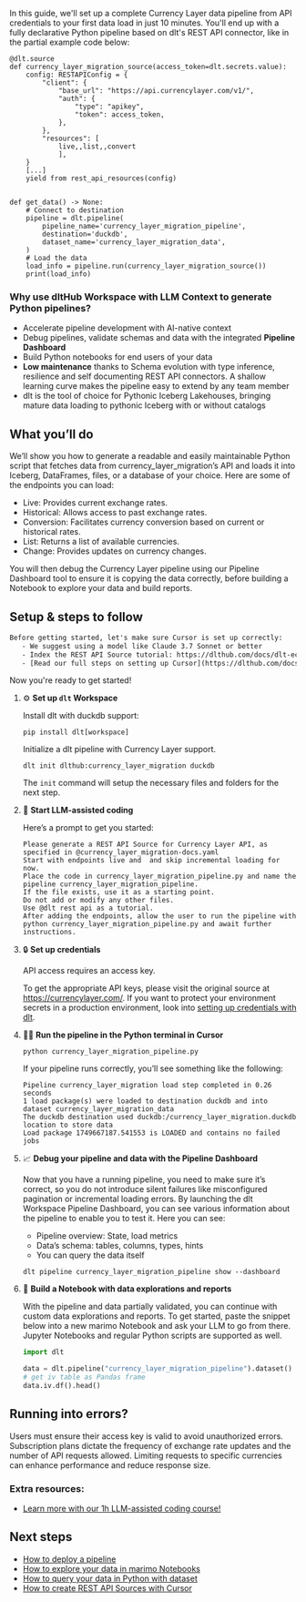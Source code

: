 In this guide, we'll set up a complete Currency Layer data pipeline from API credentials to your first data load in just 10 minutes. You'll end up with a fully declarative Python pipeline based on dlt's REST API connector, like in the partial example code below:

```python-outcome
@dlt.source
def currency_layer_migration_source(access_token=dlt.secrets.value):
    config: RESTAPIConfig = {
        "client": {
            "base_url": "https://api.currencylayer.com/v1/",
            "auth": {
                "type": "apikey",
                "token": access_token,
            },
        },
        "resources": [
            live,,list,,convert
            ],
    }
    [...]
    yield from rest_api_resources(config)


def get_data() -> None:
    # Connect to destination
    pipeline = dlt.pipeline(
        pipeline_name='currency_layer_migration_pipeline',
        destination='duckdb',
        dataset_name='currency_layer_migration_data', 
    )
    # Load the data
    load_info = pipeline.run(currency_layer_migration_source())
    print(load_info) 
```

### Why use dltHub Workspace with LLM Context to generate Python pipelines?

- Accelerate pipeline development with AI-native context
- Debug pipelines, validate schemas and data with the integrated **Pipeline Dashboard**
- Build Python notebooks for end users of your data
- **Low maintenance** thanks to Schema evolution with type inference, resilience and self documenting REST API connectors. A shallow learning curve makes the pipeline easy to extend by any team member
- dlt is the tool of choice for Pythonic Iceberg Lakehouses, bringing mature data loading to pythonic Iceberg with or without catalogs

## What you’ll do

We’ll show you how to generate a readable and easily maintainable Python script that fetches data from currency_layer_migration’s API and loads it into Iceberg, DataFrames, files, or a database of your choice. Here are some of the endpoints you can load:

- Live: Provides current exchange rates.
- Historical: Allows access to past exchange rates.
- Conversion: Facilitates currency conversion based on current or historical rates.
- List: Returns a list of available currencies.
- Change: Provides updates on currency changes.

You will then debug the Currency Layer pipeline using our Pipeline Dashboard tool to ensure it is copying the data correctly, before building a Notebook to explore your data and build reports.

## Setup & steps to follow

```default
Before getting started, let's make sure Cursor is set up correctly:
   - We suggest using a model like Claude 3.7 Sonnet or better
   - Index the REST API Source tutorial: https://dlthub.com/docs/dlt-ecosystem/verified-sources/rest_api/ and add it to context as **@dlt rest api**
   - [Read our full steps on setting up Cursor](https://dlthub.com/docs/dlt-ecosystem/llm-tooling/cursor-restapi#23-configuring-cursor-with-documentation)
```

Now you're ready to get started!

1. ⚙️ **Set up `dlt` Workspace**
    
    Install dlt with duckdb support:
    ```shell
    pip install dlt[workspace]
    ```

    Initialize a dlt pipeline with Currency Layer support.
    ```shell
    dlt init dlthub:currency_layer_migration duckdb
    ```

    The `init` command will setup the necessary files and folders for the next step.
    
2. 🤠 **Start LLM-assisted coding**
    
    Here’s a prompt to get you started:
    
    ```prompt
    Please generate a REST API Source for Currency Layer API, as specified in @currency_layer_migration-docs.yaml 
    Start with endpoints live and  and skip incremental loading for now. 
    Place the code in currency_layer_migration_pipeline.py and name the pipeline currency_layer_migration_pipeline. 
    If the file exists, use it as a starting point. 
    Do not add or modify any other files. 
    Use @dlt rest api as a tutorial. 
    After adding the endpoints, allow the user to run the pipeline with python currency_layer_migration_pipeline.py and await further instructions.
    ```

    
3. 🔒 **Set up credentials** 
    
    API access requires an access key.
    
    To get the appropriate API keys, please visit the original source at https://currencylayer.com/.
    If you want to protect your environment secrets in a production environment, look into [setting up credentials with dlt](https://dlthub.com/docs/walkthroughs/add_credentials).
    
4. 🏃‍♀️ **Run the pipeline in the Python terminal in Cursor**
    
    ```shell
    python currency_layer_migration_pipeline.py
    ```
    
    If your pipeline runs correctly, you’ll see something like the following:
    
    ```shell
    Pipeline currency_layer_migration load step completed in 0.26 seconds
    1 load package(s) were loaded to destination duckdb and into dataset currency_layer_migration_data
    The duckdb destination used duckdb:/currency_layer_migration.duckdb location to store data
    Load package 1749667187.541553 is LOADED and contains no failed jobs
    ```
    
5. 📈 **Debug your pipeline and data with the Pipeline Dashboard**

    Now that you have a running pipeline, you need to make sure it’s correct, so you do not introduce silent failures like misconfigured pagination or incremental loading errors. By launching the dlt Workspace Pipeline Dashboard, you can see various information about the pipeline to enable you to test it. Here you can see:
    - Pipeline overview: State, load metrics
    - Data’s schema: tables, columns, types, hints
    - You can query the data itself
    
    ```shell
    dlt pipeline currency_layer_migration_pipeline show --dashboard
    ```
    
6. 🐍 **Build a Notebook with data explorations and reports**

    With the pipeline and data partially validated, you can continue with custom data explorations and reports. To get started, paste the snippet below into a new marimo Notebook and ask your LLM to go from there. Jupyter Notebooks and regular Python scripts are supported as well.

    
    ```python
    import dlt

   data = dlt.pipeline("currency_layer_migration_pipeline").dataset()
   # get iv table as Pandas frame
   data.iv.df().head()
    ```

## Running into errors?

Users must ensure their access key is valid to avoid unauthorized errors. Subscription plans dictate the frequency of exchange rate updates and the number of API requests allowed. Limiting requests to specific currencies can enhance performance and reduce response size.

### Extra resources:

- [Learn more with our 1h LLM-assisted coding course!](https://www.youtube.com/watch?v=GGid70rnJuM)

## Next steps

- [How to deploy a pipeline](https://dlthub.com/docs/walkthroughs/deploy-a-pipeline)
- [How to explore your data in marimo Notebooks](https://dlthub.com/docs/general-usage/dataset-access/marimo)
- [How to query your data in Python with dataset](https://dlthub.com/docs/general-usage/dataset-access/dataset)
- [How to create REST API Sources with Cursor](https://dlthub.com/docs/dlt-ecosystem/llm-tooling/cursor-restapi)
